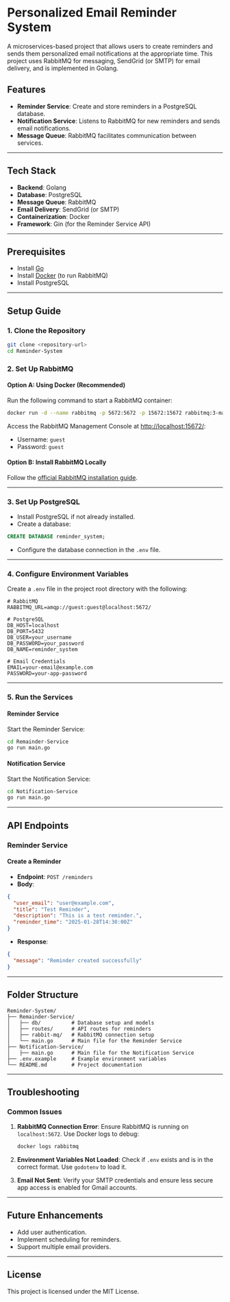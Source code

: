 # Personalized Email Reminder System

A microservices-based project that allows users to create reminders and sends them personalized email notifications at the appropriate time. This project uses RabbitMQ for messaging, SendGrid (or SMTP) for email delivery, and is implemented in Golang.

## Features
- **Reminder Service**: Create and store reminders in a PostgreSQL database.
- **Notification Service**: Listens to RabbitMQ for new reminders and sends email notifications.
- **Message Queue**: RabbitMQ facilitates communication between services.

---

## Tech Stack
- **Backend**: Golang
- **Database**: PostgreSQL
- **Message Queue**: RabbitMQ
- **Email Delivery**: SendGrid (or SMTP)
- **Containerization**: Docker
- **Framework**: Gin (for the Reminder Service API)

---

## Prerequisites
- Install [Go](https://golang.org/)
- Install [Docker](https://www.docker.com/) (to run RabbitMQ)
- Install PostgreSQL

---

## Setup Guide

### 1. Clone the Repository
```bash
git clone <repository-url>
cd Reminder-System
```

### 2. Set Up RabbitMQ

#### Option A: Using Docker (Recommended)
Run the following command to start a RabbitMQ container:
```bash
docker run -d --name rabbitmq -p 5672:5672 -p 15672:15672 rabbitmq:3-management
```
Access the RabbitMQ Management Console at [http://localhost:15672/](http://localhost:15672/):
- Username: `guest`
- Password: `guest`

#### Option B: Install RabbitMQ Locally
Follow the [official RabbitMQ installation guide](https://www.rabbitmq.com/download.html).

---

### 3. Set Up PostgreSQL
- Install PostgreSQL if not already installed.
- Create a database:
```sql
CREATE DATABASE reminder_system;
```
- Configure the database connection in the `.env` file.

---

### 4. Configure Environment Variables
Create a `.env` file in the project root directory with the following:
```env
# RabbitMQ
RABBITMQ_URL=amqp://guest:guest@localhost:5672/

# PostgreSQL
DB_HOST=localhost
DB_PORT=5432
DB_USER=your_username
DB_PASSWORD=your_password
DB_NAME=reminder_system

# Email Credentials
EMAIL=your-email@example.com
PASSWORD=your-app-password
```

---

### 5. Run the Services

#### Reminder Service
Start the Reminder Service:
```bash
cd Remainder-Service
go run main.go
```

#### Notification Service
Start the Notification Service:
```bash
cd Notification-Service
go run main.go
```

---

## API Endpoints

### Reminder Service
#### Create a Reminder
- **Endpoint**: `POST /reminders`
- **Body**:
```json
{
  "user_email": "user@example.com",
  "title": "Test Reminder",
  "description": "This is a test reminder.",
  "reminder_time": "2025-01-28T14:30:00Z"
}
```
- **Response**:
```json
{
  "message": "Reminder created successfully"
}
```

---

## Folder Structure
```
Reminder-System/
├── Remainder-Service/
│   ├── db/          # Database setup and models
│   ├── routes/      # API routes for reminders
│   ├── rabbit-mq/   # RabbitMQ connection setup
│   └── main.go      # Main file for the Reminder Service
├── Notification-Service/
│   ├── main.go      # Main file for the Notification Service
├── .env.example     # Example environment variables
└── README.md        # Project documentation
```

---

## Troubleshooting

### Common Issues
1. **RabbitMQ Connection Error**: Ensure RabbitMQ is running on `localhost:5672`. Use Docker logs to debug:
   ```bash
   docker logs rabbitmq
   ```

2. **Environment Variables Not Loaded**: Check if `.env` exists and is in the correct format. Use `godotenv` to load it.

3. **Email Not Sent**: Verify your SMTP credentials and ensure less secure app access is enabled for Gmail accounts.

---

## Future Enhancements
- Add user authentication.
- Implement scheduling for reminders.
- Support multiple email providers.

---

## License
This project is licensed under the MIT License.

